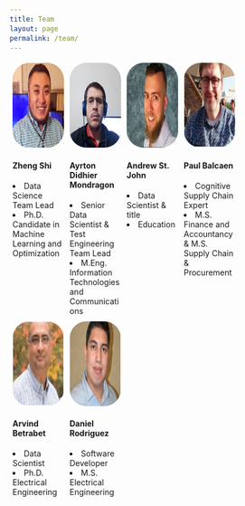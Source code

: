 ```yaml
---
title: Team
layout: page
permalink: /team/
---
```

<style>
* {
  box-sizing: border-box;
}

.column {
  float: left;
  width: 25%;
  padding: 5px;
}

/* Clearfix (clear floats) */
.row::after {
  content: "";
  clear: both;
  display: table;
}
img.rounded-corners {
  border-radius: 30px;
}
</style>

<script src="https://kit.fontawesome.com/7812f4f196.js" crossorigin="anonymous"></script>
<link rel="stylesheet" href="https://cdn.jsdelivr.net/gh/jpswalsh/academicons@1/css/academicons.min.css">

<div class="row">
  <div class="column">
    <div class="card">
      <img src="/teampics/touxiang.jpg" class="rounded-corners" alt="zs" width=150 height=150>
      <div class="container">
        <h4>Zheng Shi</h4>
        <li> Data Science Team Lead</li>
        <li> Ph.D. Candidate in Machine Learning and Optimization </li>
        <a href="https://www.linkedin.com/in/zhengmartinshi/"><i class="fab fa-linkedin"></i></a>
        <a href="https://coral.ise.lehigh.edu/zhs310/"><i class="fas fa-home"></i></a>
        <a href="https://engineering.lehigh.edu/ise/faculty/post-docs-and-phd-students"><i class="fas fa-graduation-cap"></i></a>
        <a href="https://optmllab.github.io/people.html"><i class="fas fa-university"></i></a>
        <a href="https://scholar.google.com/citations?user=zOp8rvkAAAAJ&hl=en"><i class="ai ai-google-scholar-square"></i></a>
        <a href="mailto:shi.zheng.tfls@gmail.com"><i class="fas fa-envelope"></i></a>
      </div>
    </div>
  </div>

  <div class="column">
    <div class="card">
      <img src="/teampics/ayrton.jpg" class="rounded-corners" alt="am" width=150 height=150>
      <div class="container">
        <h4>Ayrton Didhier Mondragon</h4>
        <li> Senior Data Scientist &amp; Test Engineering Team Lead</li>
        <li> M.Eng. Information Technologies and Communications </li>
        <a href="https://www.linkedin.com/in/ayrton-didhier-mondragon-mejia-2401a996/"><i class="fab fa-linkedin"></i></a>
<!--         <a href="https://coral.ise.lehigh.edu/zhs310/"><i class="fas fa-home"></i></a> -->
        <a href="https://www.uag.mx/"><i class="fas fa-graduation-cap"></i></a>
<!--         <a href="https://optmllab.github.io/people.html"><i class="fas fa-university"></i></a> -->
        <a href="mailto:ayrton.mondragon1@ibm.com"><i class="fas fa-envelope"></i></a>
      </div>
    </div>
  </div>

  <div class="column">
    <div class="card">
      <img src="/teampics/andrew.jpg" class="rounded-corners" alt="am" width=150 height=150>
      <div class="container">
        <h4>Andrew St. John</h4>
        <li> Data Scientist &amp; title </li>
        <li> Education </li>
<!--         <a href="https://www.linkedin.com/in/ayrton-didhier-mondragon-mejia-2401a996/"><i class="fab fa-linkedin"></i></a> -->
<!--         <a href="https://coral.ise.lehigh.edu/zhs310/"><i class="fas fa-home"></i></a> -->
<!--         <a href="https://www.uag.mx/"><i class="fas fa-graduation-cap"></i></a> -->
<!--         <a href="https://optmllab.github.io/people.html"><i class="fas fa-university"></i></a> -->
        <a href="mailto:andrew.stjohn@ca.ibm.com"><i class="fas fa-envelope"></i></a>
      </div>
    </div>
  </div>
  
  <div class="column">
    <div class="card">
      <img src="/teampics/paul.jpg" class="rounded-corners" alt="am" width=150 height=150>
      <div class="container">
        <h4>Paul Balcaen</h4>
        <li> Cognitive Supply Chain Expert </li>
        <li> M.S. Finance and Accountancy &amp; M.S. Supply Chain & Procurement </li>
        <a href="http://linkedin.com/in/paul-balcaen-533470"><i class="fab fa-linkedin"></i></a>
<!--         <a href="https://coral.ise.lehigh.edu/zhs310/"><i class="fas fa-home"></i></a> -->
        <a href="https://www.ulb.be/en"><i class="fas fa-graduation-cap"></i></a>
<!--         <a href="https://optmllab.github.io/people.html"><i class="fas fa-university"></i></a> -->
        <a href="mailto:paul_balcaen@yahoo.com"><i class="fas fa-envelope"></i></a>
      </div>
    </div>
  </div>

</div>

<div class="row">
  <div class="column">
    <div class="card">
      <img src="/teampics/arvind.jpg" class="rounded-corners" alt="am" width=150 height=150>
      <div class="container">
        <h4>Arvind Betrabet</h4>
        <li> Data Scientist </li>
        <li> Ph.D. Electrical Engineering </li>
        <a href="https://www.linkedin.com/in/arvind-betrabet-phd-68b03a1/"><i class="fab fa-linkedin"></i></a>
<!--         <a href="https://coral.ise.lehigh.edu/zhs310/"><i class="fas fa-home"></i></a> -->
        <a href="https://www.smu.edu/"><i class="fas fa-graduation-cap"></i></a>
<!--         <a href="https://optmllab.github.io/people.html"><i class="fas fa-university"></i></a> -->
        <a href="mailto:arvind.betrabet@ibm.com"><i class="fas fa-envelope"></i></a>
<!--         <a href="https://scholar.google.com/citations?user=zOp8rvkAAAAJ&hl=en"><i class="ai ai-google-scholar-square"></i></a> -->
      </div>
    </div>
  </div>

  <div class="column">
    <div class="card">
      <img src="/teampics/daniel.jpg" class="rounded-corners" alt="am" width=150 height=150>
      <div class="container">
        <h4>Daniel Rodriguez</h4>
        <li> Software Developer </li>
        <li> M.S. Electrical Engineering </li>
        <a href="www.linkedin.com/in/daniel-rodriguez-17567b18a"><i class="fab fa-linkedin"></i></a>
<!--         <a href="https://coral.ise.lehigh.edu/zhs310/"><i class="fas fa-home"></i></a> -->
        <a href="https://www.utep.edu/"><i class="fas fa-graduation-cap"></i></a>
<!--         <a href="https://optmllab.github.io/people.html"><i class="fas fa-university"></i></a> -->
        <a href="mailto:danirg.id25@gmail.com"><i class="fas fa-envelope"></i></a>
      </div>
    </div>
  </div>

</div>
